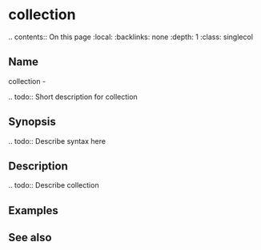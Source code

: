 

# collection

.. contents:: On this page
    :local:
    :backlinks: none
    :depth: 1
    :class: singlecol

Name
----
collection - 

.. todo::
    Short description for collection

Synopsis
--------
.. todo::
   Describe syntax here

Description
-----------
.. todo::
    Describe collection

Examples
--------

See also
--------

